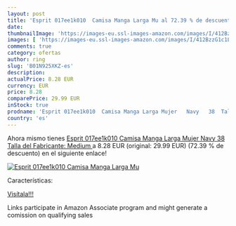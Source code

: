 ```yaml
---
layout: post
title: 'Esprit 017ee1k010  Camisa Manga Larga Mu al 72.39 % de descuento'
date: 
thumbnailImage: 'https://images-eu.ssl-images-amazon.com/images/I/412BzzG1c1L._SL200_.jpg'
images: [ 'https://images-eu.ssl-images-amazon.com/images/I/412BzzG1c1L._SL200_.jpg' ]
comments: true
category: ofertas
author: ring
slug: 'B01N925XKZ-es'
description:
actualPrice: 8.28 EUR
currency: EUR
price: 8.28
comparePrice: 29.99 EUR
inStock: true
prodname: 'Esprit 017ee1k010  Camisa Manga Larga Mujer   Navy   38  Talla del Fabricante: Medium '
country: 'es'
---
```


Ahora mismo tienes [Esprit 017ee1k010  Camisa Manga Larga Mujer   Navy   38  Talla del Fabricante: Medium ](https://www.amazon.es/dp/B01N925XKZ/?tag=tolees-21) a 8.28 EUR (original: 29.99 EUR) (72.39 %  de descuento) en el siguiente enlace!

[![Esprit 017ee1k010  Camisa Manga Larga Mu](https://images-eu.ssl-images-amazon.com/images/I/412BzzG1c1L._SL200_.jpg)](https://www.amazon.es/dp/B01N925XKZ/?tag=tolees-21)

Características:


[Visítala!!!](https://www.amazon.es/dp/B01N925XKZ/?tag=tolees-21)

Links participate in Amazon Associate program and might generate a comission on qualifying sales
